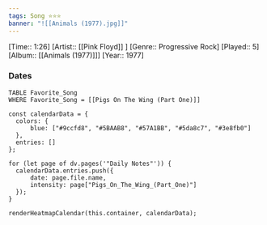 ```yaml
---
tags: Song ⭐⭐⭐ 
banner: "![[Animals (1977).jpg]]"
---
```

[Time:: 1:26]
[Artist:: [[Pink Floyd]] ]
[Genre:: Progressive Rock]
[Played:: 5]
[Album:: [[Animals (1977)]]]
[Year:: 1977]
### Dates
````dataview
TABLE Favorite_Song
WHERE Favorite_Song = [[Pigs On The Wing (Part One)]]
````
  ```dataviewjs
const calendarData = { 
	colors: { 
		blue: ["#9ccfd8", "#5BAAB8", "#57A1BB", "#5da8c7", "#3e8fb0"] 
	}, 
	entries: [] 
}; 

for (let page of dv.pages('"Daily Notes"')) { 
	calendarData.entries.push({ 
		date: page.file.name, 
		intensity: page["Pigs_On_The_Wing_(Part_One)"]
	}); 
} 

renderHeatmapCalendar(this.container, calendarData);
```
